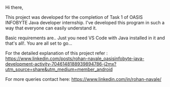 Hi there,

This project was developed for the completion of Task 1 of OASIS INFOBYTE Java developer internship.
I've developed this program in such a way that everyone can easily understand it.

Basic requirements are..
Just you need VS Code with Java installed in it and that's all!. 
You are all set to go...

For the detailed explanation of this project refer : https://www.linkedin.com/posts/rohan-navale_oasisinfobyte-java-development-activity-7046148188939894786-j2mx?utm_source=share&utm_medium=member_android

For more queries contact here: https://www.linkedin.com/in/rohan-navale/

